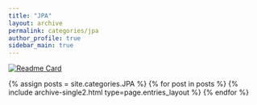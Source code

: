 ```yaml
---
title: "JPA"
layout: archive
permalink: categories/jpa
author_profile: true
sidebar_main: true
---
```


[![Readme Card](https://github-readme-stats.vercel.app/api/pin/?username=djcho&repo=practice-coding-test)](https://github.com/djcho/practice-coding-test)

{% assign posts = site.categories.JPA %}
{% for post in posts %} {% include archive-single2.html type=page.entries_layout %} {% endfor %}
